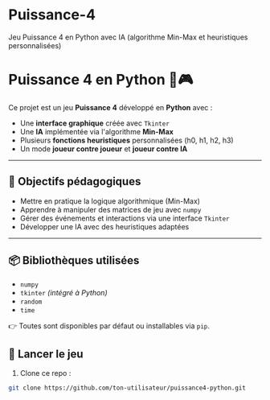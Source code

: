 # Puissance-4
Jeu Puissance 4 en Python avec IA (algorithme Min-Max et heuristiques personnalisées)
# Puissance 4 en Python 🐍🎮

Ce projet est un jeu **Puissance 4** développé en **Python** avec :
- Une **interface graphique** créée avec `Tkinter`
- Une **IA** implémentée via l'algorithme **Min-Max**
- Plusieurs **fonctions heuristiques** personnalisées (h0, h1, h2, h3)
- Un mode **joueur contre joueur** et **joueur contre IA**

---

## 🎯 Objectifs pédagogiques

- Mettre en pratique la logique algorithmique (Min-Max)
- Apprendre à manipuler des matrices de jeu avec `numpy`
- Gérer des événements et interactions via une interface `Tkinter`
- Développer une IA avec des heuristiques adaptées

---

## 📦 Bibliothèques utilisées

- `numpy`
- `tkinter` *(intégré à Python)*  
- `random`
- `time`

👉 Toutes sont disponibles par défaut ou installables via `pip`.

## 🚀 Lancer le jeu

1. Clone ce repo :
```bash
git clone https://github.com/ton-utilisateur/puissance4-python.git

